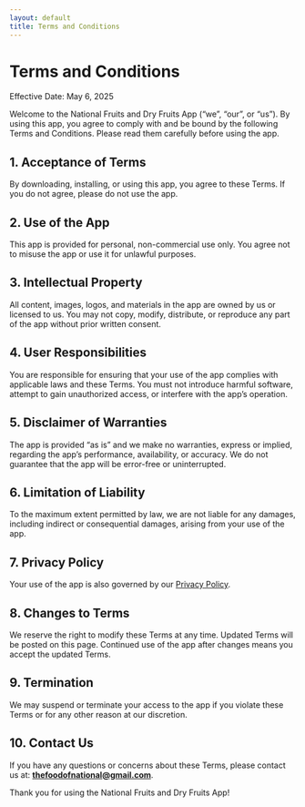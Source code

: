 ```yaml
---
layout: default
title: Terms and Conditions
---
```


# Terms and Conditions

Effective Date: May 6, 2025

Welcome to the National Fruits and Dry Fruits App (“we”, “our”, or “us”). By using this app, you agree to comply with and be bound by the following Terms and Conditions. Please read them carefully before using the app.

## 1. Acceptance of Terms
By downloading, installing, or using this app, you agree to these Terms. If you do not agree, please do not use the app.

## 2. Use of the App
This app is provided for personal, non-commercial use only. You agree not to misuse the app or use it for unlawful purposes.

## 3. Intellectual Property
All content, images, logos, and materials in the app are owned by us or licensed to us. You may not copy, modify, distribute, or reproduce any part of the app without prior written consent.

## 4. User Responsibilities
You are responsible for ensuring that your use of the app complies with applicable laws and these Terms. You must not introduce harmful software, attempt to gain unauthorized access, or interfere with the app’s operation.

## 5. Disclaimer of Warranties
The app is provided “as is” and we make no warranties, express or implied, regarding the app’s performance, availability, or accuracy. We do not guarantee that the app will be error-free or uninterrupted.

## 6. Limitation of Liability
To the maximum extent permitted by law, we are not liable for any damages, including indirect or consequential damages, arising from your use of the app.

## 7. Privacy Policy
Your use of the app is also governed by our [Privacy Policy](https://gabbarr1999.github.io/fruites-privacy).

## 8. Changes to Terms
We reserve the right to modify these Terms at any time. Updated Terms will be posted on this page. Continued use of the app after changes means you accept the updated Terms.

## 9. Termination
We may suspend or terminate your access to the app if you violate these Terms or for any other reason at our discretion.

## 10. Contact Us
If you have any questions or concerns about these Terms, please contact us at: **thefoodofnational@gmail.com**.

Thank you for using the National Fruits and Dry Fruits App!

